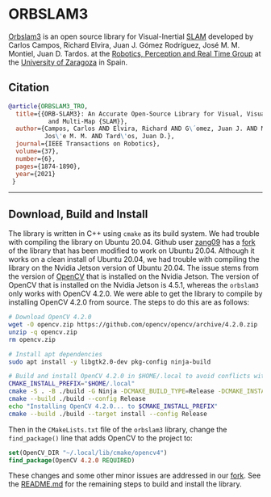 # ORBSLAM3

<!-- https://arxiv.org/abs/2007.11898 -->

[Orbslam3](https://github.com/UZ-SLAMLab/ORB_SLAM3/tree/4452a3c4ab75b1cde34e5505a36ec3f9edcdc4c4) is an open source library for Visual-Inertial
[SLAM](https://en.wikipedia.org/wiki/Simultaneous_localization_and_mapping) developed by Carlos Campos, Richard Elvira, Juan J. Gómez Rodríguez, José M. M. Montiel, Juan D. Tardos. at the [Robotics, Perception and Real Time Group](https://en.wikipedia.org/wiki/Simultaneous_localization_and_mapping) at the [University of Zaragoza](https://www.unizar.es/university-zaragoza) in Spain. 

## Citation

```bibtex
@article{ORBSLAM3_TRO,
  title={{ORB-SLAM3}: An Accurate Open-Source Library for Visual, Visual-Inertial 
           and Multi-Map {SLAM}},
  author={Campos, Carlos AND Elvira, Richard AND G\´omez, Juan J. AND Montiel, 
          Jos\'e M. M. AND Tard\'os, Juan D.},
  journal={IEEE Transactions on Robotics}, 
  volume={37},
  number={6},
  pages={1874-1890},
  year={2021}
 }
```

---

## Download, Build and Install
The library is written in C++ using `cmake` as its build system. We had trouble with compiling the library on Ubuntu 20.04. Github user [zang09](https://github.com/zang09) has a [fork](https://github.com/zang09/ORB-SLAM3-STEREO-FIXED) of the library that has been modified to work on Ubuntu 20.04. Although it works on a clean install of Ubuntu 20.04, we had trouble with compiling the library on the Nvidia Jetson version of Ubuntu 20.04. The issue stems from the version of [OpenCV](https://opencv.org/) that is installed on the Nvidia Jetson. The version of OpenCV that is installed on the Nvidia Jetson is 4.5.1, whereas the `orbslam3` only works with OpenCV 4.2.0. We were able to get the library to compile by installing OpenCV 4.2.0 from source. The steps to do this are as follows:

```bash
# Download OpenCV 4.2.0
wget -O opencv.zip https://github.com/opencv/opencv/archive/4.2.0.zip
unzip -q opencv.zip
rm opencv.zip

# Install apt dependencies
sudo apt install -y libgtk2.0-dev pkg-config ninja-build

# Build and install OpenCV 4.2.0 in $HOME/.local to avoid conflicts with the version of OpenCV installed on the Nvidia Jetson
CMAKE_INSTALL_PREFIX="$HOME/.local"
cmake -S . -B ./build -G Ninja -DCMAKE_BUILD_TYPE=Release -DCMAKE_INSTALL_PREFIX="$CMAKE_INSTALL_PREFIX"
cmake --build ./build --config Release
echo "Installing OpenCV 4.2.0... to $CMAKE_INSTALL_PREFIX" 
cmake --build ./build --target install --config Release
```

Then in the `CMakeLists.txt` file of the `orbslam3` library, change the `find_package()` line that adds OpenCV to the project to:

```cmake
set(OpenCV_DIR "~/.local/lib/cmake/opencv4")
find_package(OpenCV 4.2.0 REQUIRED)
```

These changes and some other minor issues are addressed in our [fork](https://github.com/Multi-Agent-Robotics/ORB-SLAM3-STEREO-FIXED). See the [README.md](https://github.com/Multi-Agent-Robotics/ORB-SLAM3-STEREO-FIXED/blob/master/README.md) for the remaining steps to build and install the library.

